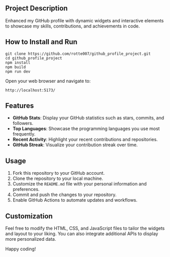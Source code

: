 ## Project Description

Enhanced my GitHub profile with dynamic widgets and interactive elements to showcase my skills, contributions, and achievements in code.

## How to Install and Run
```
git clone https://github.com/rotte007/github_profile_project.git
cd github_profile_project
npm install
npm build
npm run dev
```
Open your web browser and navigate to:

```
http://localhost:5173/
```

## Features

- **GitHub Stats**: Display your GitHub statistics such as stars, commits, and followers.
- **Top Languages**: Showcase the programming languages you use most frequently.
- **Recent Activity**: Highlight your recent contributions and repositories.
- **GitHub Streak**: Visualize your contribution streak over time.

## Usage

1. Fork this repository to your GitHub account.
2. Clone the repository to your local machine.
3. Customize the `README.md` file with your personal information and preferences.
4. Commit and push the changes to your repository.
5. Enable GitHub Actions to automate updates and workflows.

## Customization

Feel free to modify the HTML, CSS, and JavaScript files to tailor the widgets and layout to your liking. You can also integrate additional APIs to display more personalized data.

Happy coding!
